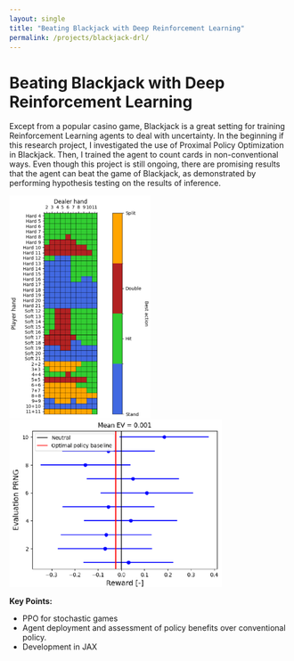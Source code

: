 ```yaml
---
layout: single
title: "Beating Blackjack with Deep Reinforcement Learning"
permalink: /projects/blackjack-drl/
---
```


# Beating Blackjack with Deep Reinforcement Learning

Except from a popular casino game, Blackjack is a great setting for training Reinforcement Learning agents to deal with uncertainty. In the beginning if this research project, I investigated the use of Proximal Policy Optimization in Blackjack. Then, I trained the agent to count cards in non-conventional ways. Even though this project is still ongoing, there are promising results that the agent can beat the game of Blackjack, as demonstrated by performing hypothesis testing on the results of inference.

<img src="../assets/blackjack_policy.png" alt="blackjack_policy" height="400"/>
<img src="../assets/blackjack_hypothesis.png" alt="blackjack_hypothesis" height="300"/>


**Key Points:**
- PPO for stochastic games
- Agent deployment and assessment of policy benefits over conventional policy. 
- Development in JAX